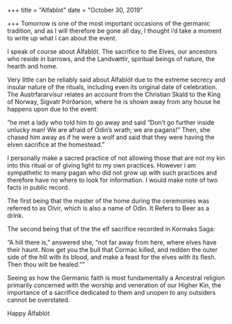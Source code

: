 +++
title = "Alfablot"
date = "October 30, 2019"

+++
Tomorrow is one of the most important occasions of the germanic
tradition, and as I will therefore be gone all day, I thought i’d take a
moment to write up what i can about the event.

I speak of course about Álfablót. The sacrifice to the Elves, our
ancestors who reside in barrows, and the Landvættir, spiritual beings of
nature, the hearth and home.

Very little can be reliably said about Álfablót due to the extreme
secrecy and insular nature of the rituals, including even its original
date of celebration. The Austrfararvísur relates an account from the
Christian Skald to the King of Norway, Sigvatr Þórðarson, where he is
shown away from any house he happens upon due to the event:

“he met a lady who told him to go away and said “Don’t go further inside
unlucky man! We are afraid of Odin’s wrath; we are pagans!” Then, she
chased him away as if he were a wolf and said that they were having the
elven sacrifice at the homestead.”

I personally make a sacred practice of not allowing those that are not
my kin into this ritual or of giving light to my own practices. However
i am sympathetic to many pagan who did not grow up with such practices
and therefore have no where to look for information. I would make note
of two facts in public record.

The first being that the master of the home during the ceremonies was
referred to as Olvir, which is also a name of Odin. It Refers to Beer as
a drink.

The second being that of the the elf sacrifice recorded in Kormaks Saga:

“A hill there is,” answered she, “not far away from here, where elves
have their haunt. Now get you the bull that Cormac killed, and redden
the outer side of the hill with its blood, and make a feast for the
elves with its flesh. Then thou wilt be healed.””

Seeing as how the Germanic faith is most fundamentally a Ancestral
religion primarily concerned with the worship and veneration of our
Higher Kin, the importance of a sacrifice dedicated to them and unopen
to any outsiders cannot be overstated.

Happy Álfablót
